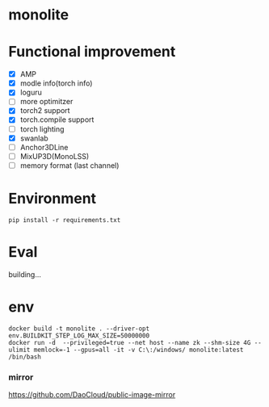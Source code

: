 # monolite

# Functional improvement

* [X] AMP
* [X] modle info(torch info)
* [X] loguru
* [ ] more optimitzer
* [X] torch2 support
* [X] torch.compile support
* [ ] torch lighting
* [X] swanlab
* [ ] Anchor3DLine
* [ ] MixUP3D(MonoLSS)
* [ ] memory format (last channel)

# Environment

```
pip install -r requirements.txt
```

# Eval

building...

# env

```console
docker build -t monolite . --driver-opt env.BUILDKIT_STEP_LOG_MAX_SIZE=50000000
docker run -d  --privileged=true --net host --name zk --shm-size 4G --ulimit memlock=-1 --gpus=all -it -v C:\:/windows/ monolite:latest /bin/bash
```

### mirror

https://github.com/DaoCloud/public-image-mirror
